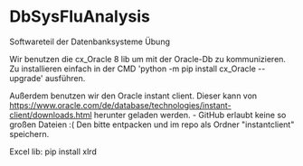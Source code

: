 # DbSysFluAnalysis
Softwareteil der Datenbanksysteme Übung

Wir benutzen die cx_Oracle 8 lib um mit der Oracle-Db zu kommunizieren.
Zu installieren einfach in der CMD 'python -m pip install cx_Oracle --upgrade' ausführen.

Außerdem benutzen wir den Oracle instant client. Dieser kann von https://www.oracle.com/de/database/technologies/instant-client/downloads.html herunter geladen werden. - GitHub erlaubt keine so großen Dateien :(
Den bitte entpacken und im repo als Ordner "instantclient" speichern.

Excel lib:
pip install xlrd
